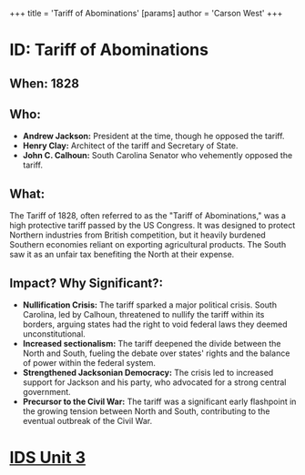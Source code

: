 +++
 title = 'Tariff of Abominations'
[params]
	author = 'Carson West'
+++
# ID: Tariff of Abominations
## When: 1828
## Who:  
* **Andrew Jackson:** President at the time, though he opposed the tariff.
* **Henry Clay:** Architect of the tariff and Secretary of State.
* **John C. Calhoun:** South Carolina Senator who vehemently opposed the tariff.
## What: 
The Tariff of 1828, often referred to as the "Tariff of Abominations," was a high protective tariff passed by the US Congress. It was designed to protect Northern industries from British competition, but it heavily burdened Southern economies reliant on exporting agricultural products.  The South saw it as an unfair tax benefiting the North at their expense.
## Impact? Why Significant?: 
* **Nullification Crisis:** The tariff sparked a major political crisis. South Carolina, led by Calhoun, threatened to nullify the tariff within its borders, arguing states had the right to void federal laws they deemed unconstitutional.  
* **Increased sectionalism:** The tariff deepened the divide between the North and South, fueling the debate over states' rights and the balance of power within the federal system.
* **Strengthened Jacksonian Democracy:**  The crisis led to increased support for Jackson and his party, who advocated for a strong central government. 
* **Precursor to the Civil War:** The tariff was a significant early flashpoint in the growing tension between North and South, contributing to the eventual outbreak of the Civil War. 

# [IDS Unit 3](./../ids-unit-3/)
